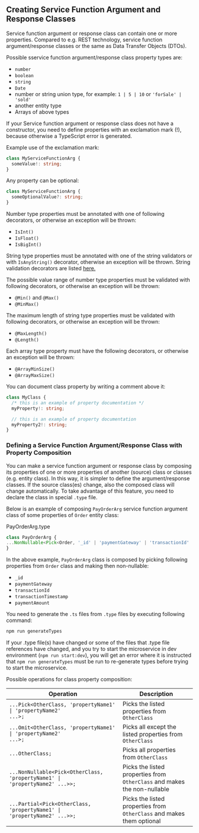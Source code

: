 ## Creating Service Function Argument and Response Classes

Service function argument or response class can contain one or more properties.
Compared to e.g. REST technology, service function argument/response classes or the same as Data Transfer Objects (DTOs).

Possible sservice function argument/response class property types are:
- `number`
- `boolean`
- `string`
- `Date`
- number or string union type, for example: `1 | 5 | 10` or `'forSale' | 'sold'`
- another entity type
- Arrays of above types

If your Service function argument or response class does not have a constructor, you need to define properties with
an exclamation mark (!), because otherwise a TypeScript error is generated.

Example use of the exclamation mark:
```ts
class MyServiceFunctionArg {
  someValue!: string;
}
```

Any property can be optional:
```ts
class MyServiceFunctionArg {
  someOptionalValue?: string;
}
```

Number type properties must be annotated with one of following decorators, or otherwise an exception will be thrown:
- `IsInt()`
- `IsFloat()`
- `IsBigInt()`

String type properties must be annotated with one of the string validators or with `IsAnyString()` decorator, otherwise an exception will be thrown.
String validation decorators are listed [here.](../api/DECORATORS.MD#validation-decorators)

The possible value range of number type properties must be validated with following decorators, or otherwise an exception will be thrown:
- `@Min()` and `@Max()`
- `@MinMax()`

The maximum length of string type properties must be validated with following decorators, or otherwise an exception will be thrown:
- `@MaxLength()`
- `@Length()`

Each array type property must have the following decorators, or otherwise an exception will be thrown:
- `@ArrayMinSize()`
- `@ArrayMaxSize()`

You can document class property by writing a comment above it:

```ts
class MyClass {
  /* this is an example of property documentation */
  myProperty!: string;

  // this is an example of property documentation
  myProperty2!: string;
}
```

### Defining a Service Function Argument/Response Class with Property Composition
You can make a service function argument or response class by composing its properties of one or more properties of another (source) class or classes (e.g. entity class).
In this way, it is simpler to define the argument/response classes. 
If the source class(es) change, also the composed class will change automatically.
To take advantage of this feature, you need to declare the class in special `.type` file.

Below is an example of composing `PayOrderArg` service function argument class of some properties of `Order` entity class:

PayOrderArg.type

```ts
class PayOrderArg {
...NonNullable<Pick<Order, '_id' | 'paymentGateway' | 'transactionId' | 'transactionTimestamp' | 'paymentAmount'>>;
}
```

In the above example, `PayOrderArg` class is composed by picking following properties from `Order` class and making then non-nullable:
- `_id`
- `paymentGateway`
- `transactionId`
- `transactionTimestamp`
- `paymentAmount`

You need to generate the `.ts` files from `.type` files by executing following command:

```bash
npm run generateTypes
```

If your .type file(s) have changed or some of the files that .type file references have changed, and
you try to start the microservice in dev environment (`npm run start:dev`), you will get an error where it is instructed that `npm run generateTypes`
must be run to re-generate types before trying to start the microservice.

Possible operations for class property composition:

| Operation                                                                                  | Description                                                              |
| ------------------------------------------------------------------------------------------ | ------------------------------------------------------------------------ |
| <code>...Pick<OtherClass, 'propertyName1' &#124; 'propertyName2' ...>;</code>              | Picks the listed properties from `OtherClass`                            |
| <code>...Omit<OtherClass, 'propertyName1' &#124; 'propertyName2' ...>;</code>              | Picks all except the listed properties from `OtherClass`                 |
| <code>...OtherClass;</code>                                                                | Picks all properties from `OtherClass`                                   |
| <code>...NonNullable<Pick<OtherClass, 'propertyName1' &#124; 'propertyName2' ...>>;</code> | Picks the listed properties from `OtherClass` and makes the non-nullable |
| <code>...Partial<Pick<OtherClass, 'propertyName1' &#124; 'propertyName2' ...>>;</code>     | Picks the listed properties from `OtherClass` and makes them optional    |
